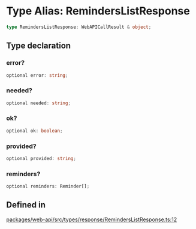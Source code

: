 # Type Alias: RemindersListResponse

```ts
type RemindersListResponse: WebAPICallResult & object;
```

## Type declaration

### error?

```ts
optional error: string;
```

### needed?

```ts
optional needed: string;
```

### ok?

```ts
optional ok: boolean;
```

### provided?

```ts
optional provided: string;
```

### reminders?

```ts
optional reminders: Reminder[];
```

## Defined in

[packages/web-api/src/types/response/RemindersListResponse.ts:12](https://github.com/slackapi/node-slack-sdk/blob/7b348598b763c2b7545d1042b5f0429775cfa62c/packages/web-api/src/types/response/RemindersListResponse.ts#L12)
